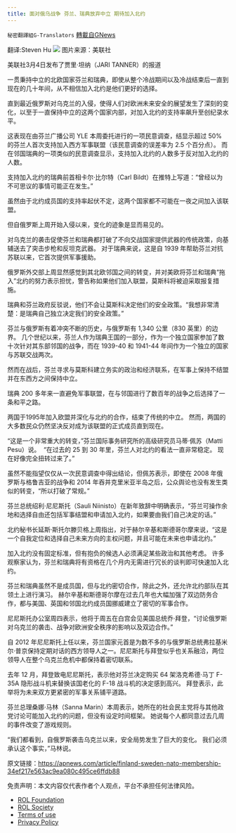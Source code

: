 ```yaml
---
title: 面对俄乌战争 芬兰、瑞典放弃中立 期待加入北约
---
```

`秘密翻譯組G-Translators` [轉載自GNews](https://gnews.org/zh-hans/2109393/)

翻译:Steven Hu
![](https://assets.gnews.org/wp-content/uploads/2022/03/2-28.jpg)
图片来源：美联社

美联社3月4日发布了贾里·坦纳（JARI TANNER）的报道

一贯秉持中立的北欧国家芬兰和瑞典，即使从整个冷战期间以及冷战结束后一直到现在的几十年间，从不相信加入北约是他们更好的选择。

直到最近俄罗斯对乌克兰的入侵，使得人们对欧洲未来安全的展望发生了深刻的变化，以至于一直保持中立的这两个国家内部，对加入北约的支持率飙升至创纪录水平。

这表现在由芬兰广播公司 YLE 本周委托进行的一项民意调查，结显示超过 50% 的芬兰人首次支持加入西方军事联盟（该民意调查的误差率为 2.5 个百分点）。 而在邻国瑞典的一项类似的民意调查显示，支持加入北约的人数多于反对加入北约的人数。

支持加入北约的瑞典前首相卡尔·比尔特（Carl Bildt）在推特上写道：“曾经以为不可思议的事情可能正在发生。”

虽然由于北约成员国的支持率起伏不定，这两个国家都不可能在一夜之间加入该联盟。

但自俄罗斯上周开始入侵以来，变化的迹象是显而易见的。

对乌克兰的袭击促使芬兰和瑞典都打破了不向交战国家提供武器的传统政策，向基辅送去了突击步枪和反坦克武器。 对于瑞典来说，这是自 1939 年帮助芬兰对抗苏联以来，它首次提供军事援助。

俄罗斯外交部上周显然感觉到其北欧邻国之间的转变，并对美欧将芬兰和瑞典“拖入”北约的努力表示担忧，警告称如果他们加入联盟，莫斯科将被迫采取报复措施。

瑞典和芬兰政府反驳说，他们不会让莫斯科决定他们的安全政策。“我想非常清楚：是瑞典自己独立决定我们的安全政策。”

芬兰与俄罗斯有着冲突不断的历史，与俄罗斯有 1,340 公里（830 英里）的边界。 几个世纪以来，芬兰人作为瑞典王国的一部分，作为一个独立国家参加了数十次针对其东部邻国的战争，而在 1939-40 和 1941-44 年间作为一个独立的国家与苏联交战两次。

然而在战后，芬兰寻求与莫斯科建立务实的政治和经济联系，在军事上保持不结盟并在东西方之间保持中立。

瑞典 200 多年来一直避免军事联盟，在与邻国进行了数百年的战争之后选择了一条和平之路。

两国于1995年加入欧盟并深化与北约的合作，结束了传统的中立。 然而，两国的大多数民众仍然坚决反对成为该联盟的正式成员直到现在。

“这是一个非常重大的转变，”芬兰国际事务研究所的高级研究员马蒂·佩苏（Matti Pesu）说。  “在过去的 25 到 30 年里，芬兰人对北约的看法一直非常稳定。 现在好像完全扭转过来了。”

虽然不能指望仅仅从一次民意调查中得出结论，但佩苏表示，即使在 2008 年俄罗斯与格鲁吉亚的战争和 2014 年吞并克里米亚半岛之后，公众舆论也没有发生类似的转变，“所以打破了常规。”

芬兰总统绍利·尼尼斯托（Sauli Niinisto）在新年致辞中明确表示，“芬兰可操作余地和选择自由还包括军事结盟和申请加入北约，如果要由我们自己决定的话。”

北约秘书长延斯·斯托尔滕贝格上周指出，对于赫尔辛基和斯德哥尔摩来说，“这是一个自我定位和选择自己未来方向的主权问题，并且可能在未来也申请北约。”

加入北约没有固定标准，但有抱负的候选人必须满足某些政治和其他考虑。 许多观察家认为，芬兰和瑞典将有资格在几个月内无需进行冗长的谈判即可快速加入北约。

芬兰和瑞典虽然不是成员国，但与北约密切合作，除此之外，还允许北约部队在其领土上进行演习。 赫尔辛基和斯德哥尔摩在过去几年也大幅加强了双边防务合作，都与美国、英国和邻国北约成员国挪威建立了密切的军事合作。

尼尼斯托办公室周四表示，他将于周五在白宫会见美国总统乔·拜登，“讨论俄罗斯对乌克兰的袭击、战争对欧洲安全秩序的影响以及双边合作。”

自 2012 年尼尼斯托上任以来，芬兰国家元首是为数不多的与俄罗斯总统弗拉基米尔·普京保持定期对话的西方领导人之一。尼尼斯托与拜登似乎也关系融洽，两位领导人在整个乌克兰危机中都保持着密切联系。

去年 12 月，拜登致电尼尼斯托，表示他对芬兰决定购买 64 架洛克希德·马丁 F-35A 隐形战斗机来替换该国老化的 F-18 战斗机的决定感到高兴。 拜登表示，此举将为未来双方更紧密的军事关系铺平道路。

芬兰总理桑娜·马林（Sanna Marin）本周表示，她所在的社会民主党将与其他政党讨论可能加入北约的问题，但没有设定时间框架。 她说每个人都同意过去几周的事件改变了游戏规则。

“我们都看到，自俄罗斯袭击乌克兰以来，安全局势发生了巨大的变化。 我们必须承认这个事实，”马林说。

原文链接：https://apnews.com/article/finland-sweden-nato-membership-34ef217e563ac9ea080c495ce6ffdb88

 

免责声明：本文内容仅代表作者个人观点，平台不承担任何法律风险。

- [ROL Foundation](https://rolfoundation.org/)
- [ROL Society](https://rolsociety.org/)
- [Terms of use](https://gnews.org/terms-of-use-3/)
- [Privacy Policy](https://gnews.org/privacy-policy/)

